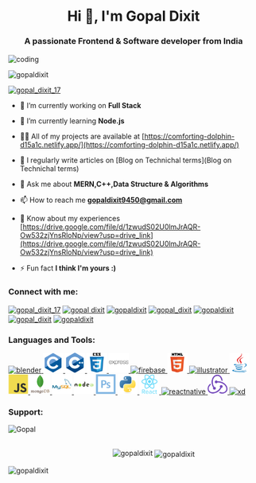 
<h1 align="center">Hi 👋, I'm Gopal Dixit</h1>
<h3 align="center">A passionate Frontend & Software developer from India</h3>
<img align="center" width="1000px" src="https://media.tenor.com/qJ5evVs-_uUAAAAC/coding.gif" alt="coding">

<p align="left"> <img src="https://komarev.com/ghpvc/?username=gopaldixit&label=Profile%20views&color=0e75b6&style=flat" alt="gopaldixit" /> </p>

<p align="left"> <a href="https://twitter.com/gopal_dixit_17" target="blank"><img src="https://img.shields.io/twitter/follow/gopal_dixit_17?logo=twitter&style=for-the-badge" alt="gopal_dixit_17" /></a> </p>

- 🔭 I’m currently working on **Full Stack**

- 🌱 I’m currently learning **Node.js**

- 👨‍💻 All of my projects are available at [https://comforting-dolphin-d15a1c.netlify.app/](https://comforting-dolphin-d15a1c.netlify.app/)

- 📝 I regularly write articles on [Blog on Technichal terms](Blog on Technichal terms)

- 💬 Ask me about **MERN,C++,Data Structure & Algorithms**

- 📫 How to reach me **gopaldixit9450@gmail.com**

- 📄 Know about my experiences [https://drive.google.com/file/d/1zwudS02U0lmJrAQR-Ow532zjYnsRloNp/view?usp=drive_link](https://drive.google.com/file/d/1zwudS02U0lmJrAQR-Ow532zjYnsRloNp/view?usp=drive_link)

- ⚡ Fun fact **I think I'm yours :)**

<h3 align="left">Connect with me:</h3>
<p align="left">
<a href="https://twitter.com/gopal_dixit_17" target="blank"><img align="center" src="https://raw.githubusercontent.com/rahuldkjain/github-profile-readme-generator/master/src/images/icons/Social/twitter.svg" alt="gopal_dixit_17" height="30" width="40" /></a>
<a href="https://linkedin.com/in/gopal dixit" target="blank"><img align="center" src="https://raw.githubusercontent.com/rahuldkjain/github-profile-readme-generator/master/src/images/icons/Social/linked-in-alt.svg" alt="gopal dixit" height="30" width="40" /></a>
<a href="https://instagram.com/gopaldixit" target="blank"><img align="center" src="https://raw.githubusercontent.com/rahuldkjain/github-profile-readme-generator/master/src/images/icons/Social/instagram.svg" alt="gopaldixit" height="30" width="40" /></a>
<a href="https://www.codechef.com/users/gopal_dixit" target="blank"><img align="center" src="https://cdn.jsdelivr.net/npm/simple-icons@3.1.0/icons/codechef.svg" alt="gopal_dixit" height="30" width="40" /></a>
<a href="https://www.leetcode.com/gopaldixit" target="blank"><img align="center" src="https://raw.githubusercontent.com/rahuldkjain/github-profile-readme-generator/master/src/images/icons/Social/leet-code.svg" alt="gopaldixit" height="30" width="40" /></a>
<a href="https://www.hackerearth.com/gopal_dixit" target="blank"><img align="center" src="https://raw.githubusercontent.com/rahuldkjain/github-profile-readme-generator/master/src/images/icons/Social/hackerearth.svg" alt="gopal_dixit" height="30" width="40" /></a>
<a href="https://auth.geeksforgeeks.org/user/gopaldixit" target="blank"><img align="center" src="https://raw.githubusercontent.com/rahuldkjain/github-profile-readme-generator/master/src/images/icons/Social/geeks-for-geeks.svg" alt="gopaldixit" height="30" width="40" /></a>
</p>

<h3 align="left">Languages and Tools:</h3>
<p align="left"> <a href="https://www.blender.org/" target="_blank" rel="noreferrer"> <img src="https://download.blender.org/branding/community/blender_community_badge_white.svg" alt="blender" width="40" height="40"/> </a> <a href="https://www.cprogramming.com/" target="_blank" rel="noreferrer"> <img src="https://raw.githubusercontent.com/devicons/devicon/master/icons/c/c-original.svg" alt="c" width="40" height="40"/> </a> <a href="https://www.w3schools.com/cpp/" target="_blank" rel="noreferrer"> <img src="https://raw.githubusercontent.com/devicons/devicon/master/icons/cplusplus/cplusplus-original.svg" alt="cplusplus" width="40" height="40"/> </a> <a href="https://www.w3schools.com/css/" target="_blank" rel="noreferrer"> <img src="https://raw.githubusercontent.com/devicons/devicon/master/icons/css3/css3-original-wordmark.svg" alt="css3" width="40" height="40"/> </a> <a href="https://expressjs.com" target="_blank" rel="noreferrer"> <img src="https://raw.githubusercontent.com/devicons/devicon/master/icons/express/express-original-wordmark.svg" alt="express" width="40" height="40"/> </a> <a href="https://firebase.google.com/" target="_blank" rel="noreferrer"> <img src="https://www.vectorlogo.zone/logos/firebase/firebase-icon.svg" alt="firebase" width="40" height="40"/> </a> <a href="https://www.w3.org/html/" target="_blank" rel="noreferrer"> <img src="https://raw.githubusercontent.com/devicons/devicon/master/icons/html5/html5-original-wordmark.svg" alt="html5" width="40" height="40"/> </a> <a href="https://www.adobe.com/in/products/illustrator.html" target="_blank" rel="noreferrer"> <img src="https://www.vectorlogo.zone/logos/adobe_illustrator/adobe_illustrator-icon.svg" alt="illustrator" width="40" height="40"/> </a> <a href="https://www.java.com" target="_blank" rel="noreferrer"> <img src="https://raw.githubusercontent.com/devicons/devicon/master/icons/java/java-original.svg" alt="java" width="40" height="40"/> </a> <a href="https://developer.mozilla.org/en-US/docs/Web/JavaScript" target="_blank" rel="noreferrer"> <img src="https://raw.githubusercontent.com/devicons/devicon/master/icons/javascript/javascript-original.svg" alt="javascript" width="40" height="40"/> </a> <a href="https://www.mongodb.com/" target="_blank" rel="noreferrer"> <img src="https://raw.githubusercontent.com/devicons/devicon/master/icons/mongodb/mongodb-original-wordmark.svg" alt="mongodb" width="40" height="40"/> </a> <a href="https://www.mysql.com/" target="_blank" rel="noreferrer"> <img src="https://raw.githubusercontent.com/devicons/devicon/master/icons/mysql/mysql-original-wordmark.svg" alt="mysql" width="40" height="40"/> </a> <a href="https://nodejs.org" target="_blank" rel="noreferrer"> <img src="https://raw.githubusercontent.com/devicons/devicon/master/icons/nodejs/nodejs-original-wordmark.svg" alt="nodejs" width="40" height="40"/> </a> <a href="https://www.photoshop.com/en" target="_blank" rel="noreferrer"> <img src="https://raw.githubusercontent.com/devicons/devicon/master/icons/photoshop/photoshop-line.svg" alt="photoshop" width="40" height="40"/> </a> <a href="https://www.python.org" target="_blank" rel="noreferrer"> <img src="https://raw.githubusercontent.com/devicons/devicon/master/icons/python/python-original.svg" alt="python" width="40" height="40"/> </a> <a href="https://reactjs.org/" target="_blank" rel="noreferrer"> <img src="https://raw.githubusercontent.com/devicons/devicon/master/icons/react/react-original-wordmark.svg" alt="react" width="40" height="40"/> </a> <a href="https://reactnative.dev/" target="_blank" rel="noreferrer"> <img src="https://reactnative.dev/img/header_logo.svg" alt="reactnative" width="40" height="40"/> </a> <a href="https://redux.js.org" target="_blank" rel="noreferrer"> <img src="https://raw.githubusercontent.com/devicons/devicon/master/icons/redux/redux-original.svg" alt="redux" width="40" height="40"/> </a> <a href="https://www.adobe.com/products/xd.html" target="_blank" rel="noreferrer"> <img src="https://cdn.worldvectorlogo.com/logos/adobe-xd.svg" alt="xd" width="40" height="40"/> </a> </p>

<h3 align="left">Support:</h3>
<p><a href="https://www.buymeacoffee.com/Gopal"> <img align="left" src="https://cdn.buymeacoffee.com/buttons/v2/default-yellow.png" height="50" width="210" alt="Gopal" /></a></p><br><br>

<p><img align="left" src="https://github-readme-stats.vercel.app/api/top-langs?username=gopaldixit&show_icons=true&locale=en&layout=compact" alt="gopaldixit" /></p>

<p>&nbsp;<img align="center" src="https://github-readme-stats.vercel.app/api?username=gopaldixit&show_icons=true&locale=en" alt="gopaldixit" /></p>

<p><img align="center" src="https://github-readme-streak-stats.herokuapp.com/?user=gopaldixit&" alt="gopaldixit" /></p>
